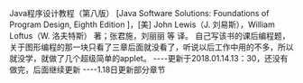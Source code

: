 Java程序设计教程（第八版） [Java Software Solutions: Foundations of Program Design, Eighth Edition ]，[美] John Lewis（J. 刘易斯），William Loftus（W. 洛夫特斯） 著；张君施，刘丽丽 等 译。 自己写该书的课后编程题，关于图形编程的那一块只看了三章后面就没看了，听说以后工作中用的不多，所以就没学，就做了几个超级简单的applet。 ----更新于2018.01.14.13：30，还没有做完，后面继续更新
         ----1.18日更新部分章节
